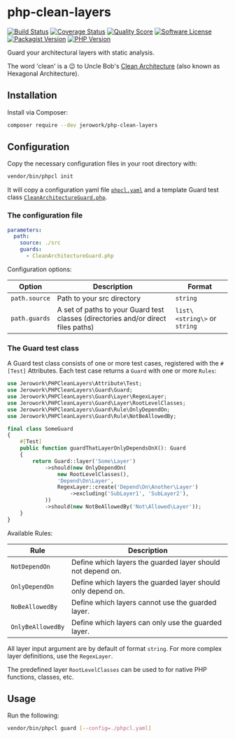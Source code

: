 # php-clean-layers
[![Build Status](https://img.shields.io/endpoint.svg?url=https%3A%2F%2Factions-badge.atrox.dev%2Fjerowork%2Fphp-clean-layers%2Fbadge%3Fref%3Dmain&style=flat-square)](https://github.com/jerowork/php-clean-layers/actions)
[![Coverage Status](https://img.shields.io/scrutinizer/coverage/g/jerowork/php-clean-layers.svg?style=flat-square)](https://scrutinizer-ci.com/g/jerowork/php-clean-layers/code-structure)
[![Quality Score](https://img.shields.io/scrutinizer/g/jerowork/php-clean-layers.svg?style=flat-square)](https://scrutinizer-ci.com/g/jerowork/php-clean-layers)
[![Software License](https://img.shields.io/badge/license-MIT-brightgreen.svg?style=flat-square)](LICENSE)
[![Packagist Version](https://img.shields.io/packagist/v/jerowork/php-clean-layers.svg?style=flat-square&include_prereleases)](https://packagist.org/packages/jerowork/php-clean-layers)
[![PHP Version](https://img.shields.io/badge/php-%5E8.1-8892BF.svg?style=flat-square)](http://www.php.net)

Guard your architectural layers with static analysis.

The word 'clean' is a 😉 to Uncle Bob's [Clean Architecture](https://blog.cleancoder.com/uncle-bob/2012/08/13/the-clean-architecture.html) (also known as Hexagonal Architecture).

## Installation
Install via Composer:
```bash
composer require --dev jerowork/php-clean-layers
```

## Configuration
Copy the necessary configuration files in your root directory with:
```bash
vendor/bin/phpcl init
```

It will copy a configuration yaml file [`phpcl.yaml`](resources/templates/phpcl.yaml) and a template Guard test class [`CleanArchitectureGuard.php`](resources/templates/CleanArchitectureGuard.php).

### The configuration file
```yaml
parameters:
  path:
    source: ./src
    guards:
      - CleanArchitectureGuard.php
```

Configuration options:

| Option         | Description                                                                       | Format                       |
|----------------|-----------------------------------------------------------------------------------|------------------------------|
| `path.source`  | Path to your src directory                                                        | `string`                     | 
| `path.guards`  | A set of paths to your Guard test classes (directories and/or direct files paths) | `list\<string\>` or `string` |

### The Guard test class 
A Guard test class consists of one or more test cases, registered with the `#[Test]` Attributes.
Each test case returns a `Guard` with one or more `Rules`:

```php
use Jerowork\PHPCleanLayers\Attribute\Test;
use Jerowork\PHPCleanLayers\Guard\Guard;
use Jerowork\PHPCleanLayers\Guard\Layer\RegexLayer;
use Jerowork\PHPCleanLayers\Guard\Layer\RootLevelClasses;
use Jerowork\PHPCleanLayers\Guard\Rule\OnlyDependOn;
use Jerowork\PHPCleanLayers\Guard\Rule\NotBeAllowedBy;

final class SomeGuard
{
    #[Test]
    public function guardThatLayerOnlyDependsOnX(): Guard
    {
        return Guard::layer('Some\Layer')
            ->should(new OnlyDependOn(
                new RootLevelClasses(),
                'Depend\On\Layer',
                RegexLayer::create('Depend\On\Another\Layer')
                    ->excluding('SubLayer1', 'SubLayer2'),
            ))
            ->should(new NotBeAllowedBy('Not\Allowed\Layer'));
    }
}
```

Available Rules:

| Rule              | Description                                                  |
|-------------------|--------------------------------------------------------------|
| `NotDependOn`     | Define which layers the guarded layer should not depend on.  |
| `OnlyDependOn`    | Define which layers the guarded layer should only depend on. |
| `NoBeAllowedBy`   | Define which layers cannot use the guarded layer.            |
| `OnlyBeAllowedBy` | Define which layers can only use the guarded layer.          |

All layer input argument are by default of format `string`. For more complex layer definitions, use the `RegexLayer`.

The predefined layer `RootLevelClasses` can be used to for native PHP functions, classes, etc.

## Usage
Run the following:
```bash
vendor/bin/phpcl guard [--config=./phpcl.yaml]
```
